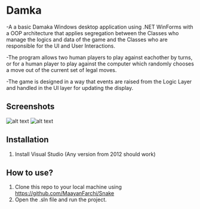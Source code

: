# Damka
-A a basic Damaka Windows desktop application using .NET WinForms with a OOP architecture that applies segregation between the Classes who manage the logics and data of the game and the Classes who are responsible for the UI and User Interactions. 

-The program allows two human players to play against eachother by turns, or for 
a human player to play against the computer which randomly chooses a move out of 
the current set of legal moves. 

-The game is designed in a way that events are raised from the 
Logic Layer and handled in the UI layer for updating the display. 

## Screenshots
![alt text](https://github.com/MaayanFarchi/Damka/blob/master/GameSettings.png)
![alt text](https://github.com/MaayanFarchi/Damka/blob/master/GameBoard.png)

## Installation
1. Install Visual Studio (Any version from 2012 should work)  

## How to use?
1. Clone this repo to your local machine using https://github.com/MaayanFarchi/Snake
2. Open the .sln file and run the project. 



